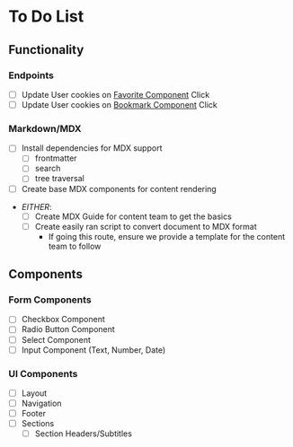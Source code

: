 # To Do List

## Functionality

### Endpoints

- [ ] Update User cookies on [Favorite Component](src/components/FavoriteBtn.tsx) Click
- [ ] Update User cookies on [Bookmark Component](src/components/BookmarkBtn.tsx) Click

### Markdown/MDX

- [ ] Install dependencies for MDX support
  - [ ] frontmatter
  - [ ] search
  - [ ] tree traversal
- [ ] Create base MDX components for content rendering
- _EITHER_:
  - [ ] Create MDX Guide for content team to get the basics
  - [ ] Create easily ran script to convert document to MDX format
    - If going this route, ensure we provide a template for the content team to follow

## Components

### Form Components

- [ ] Checkbox Component
- [ ] Radio Button Component
- [ ] Select Component
- [ ] Input Component (Text, Number, Date)

### UI Components

- [ ] Layout
- [ ] Navigation
- [ ] Footer
- [ ] Sections
  - [ ] Section Headers/Subtitles
